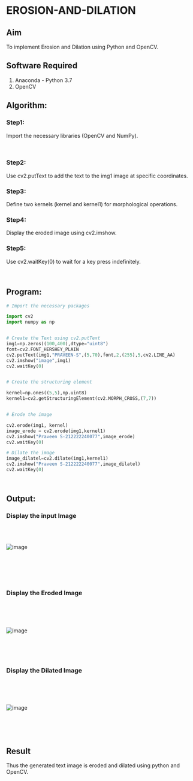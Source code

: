 # EROSION-AND-DILATION

## Aim
To implement Erosion and Dilation using Python and OpenCV.
## Software Required
1. Anaconda - Python 3.7
2. OpenCV
## Algorithm:
### Step1:
Import the necessary libraries (OpenCV and NumPy).

<br>


### Step2:
Use cv2.putText to add the text  to the img1 image at specific coordinates.


### Step3:
Define two kernels (kernel and kernel1) for morphological operations.


### Step4:

Display the eroded image using cv2.imshow.



### Step5:
Use cv2.waitKey(0) to wait for a key press indefinitely.

<br>

 
## Program:

``` Python
# Import the necessary packages

import cv2
import numpy as np


# Create the Text using cv2.putText
img1=np.zeros((100,400),dtype="uint8")
font=cv2.FONT_HERSHEY_PLAIN
cv2.putText(img1,"PRAVEEN-S",(5,70),font,2,(255),5,cv2.LINE_AA)
cv2.imshow("image",img1)
cv2.waitKey(0)


# Create the structuring element

kernel=np.ones((5,5),np.uint8)
kernel1=cv2.getStructuringElement(cv2.MORPH_CROSS,(7,7))


# Erode the image

cv2.erode(img1, kernel)
image_erode = cv2.erode(img1,kernel1)
cv2.imshow("Praveen S-212222240077",image_erode)
cv2.waitKey(0)

# Dilate the image
image_dilatel=cv2.dilate(img1,kernel1)
cv2.imshow("Praveen S-212222240077",image_dilatel)
cv2.waitKey(0)




```
## Output:

### Display the input Image
<br>
<br>

![image](https://github.com/praveenst13/EROSION-AND-DILATION/assets/118787793/b8965373-6225-4b58-a8fa-0eb45d8b3d5b)

<br>
<br>
<br>
<br>

### Display the Eroded Image
<br>
<br>
<br>

![image](https://github.com/praveenst13/EROSION-AND-DILATION/assets/118787793/d46a495f-9e61-404f-b1b9-cdd9da2946c1)

<br>
<br>
<br>

### Display the Dilated Image
<br>
<br>
<br>

![image](https://github.com/praveenst13/EROSION-AND-DILATION/assets/118787793/5e999ea7-a0e3-45c9-b45e-1fea81868900)

<br>
<br>
<br>

## Result
Thus the generated text image is eroded and dilated using python and OpenCV.
